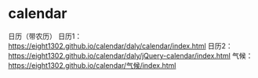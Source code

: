 # calendar
日历（带农历）
日历1：https://eight1302.github.io/calendar/daly/calendar/index.html
日历2：https://eight1302.github.io/calendar/daly/jQuery-calendar/index.html
气候：https://eight1302.github.io/calendar/气候/index.html
